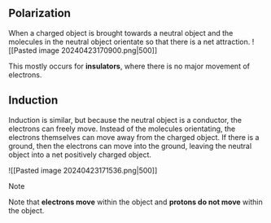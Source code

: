 ## Polarization

When a charged object is brought towards a neutral object and the molecules in the neutral object orientate so that there is a net attraction.
![[Pasted image 20240423170900.png|500]]

This mostly occurs for **insulators**, where there is no major movement of electrons.

## Induction

Induction is similar, but because the neutral object is a conductor, the electrons can freely move. Instead of the molecules orientating, the electrons themselves can move away from the charged object. If there is a ground, then the electrons can move into the ground, leaving the neutral object into a net positively charged object.

![[Pasted image 20240423171536.png|500]]

>[!note]
>Note that **electrons move** within the object and **protons do not move** within the object.